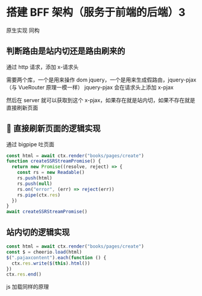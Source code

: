 # 搭建 BFF 架构（服务于前端的后端）3

原生实现 同构

## 判断路由是站内切还是路由刷来的

通过 http 请求，添加 x-请求头

需要两个库，一个是用来操作 dom jquery，一个是用来生成假路由，jquery-pjax（与 VueRouter 原理一模一样）
jquery-pjax 会在请求头上添加 x-pjax

然后在 server 就可以获取到这个 x-pjax，如果存在就是站内切，如果不存在就是直接刷新页面

##  直接刷新页面的逻辑实现

通过 bigpipe 吐页面

```javascript
const html = await ctx.render("books/pages/create")
function createSSRStreamPromise() {
  return new Promise((resolve, reject) => {
    const rs = new Readable()
    rs.push(html)
    rs.push(null)
    rs.on("error", (err) => reject(err))
    rs.pipe(ctx.res)
  })
}
await createSSRStreamPromise()
```

## 站内切的逻辑实现

```javascript
const html = await ctx.render("books/pages/create")
const $ = cheerio.load(html)
$(".pajaxcontent").each(function () {
  ctx.res.write($(this).html())
})
ctx.res.end()
```

js 加载同样的原理

